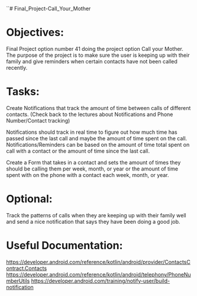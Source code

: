 ``# Final_Project-Call_Your_Mother

# Objectives: 

Final Project option number 41 doing the project option Call your Mother. The purpose of the project is to make sure the user is keeping up with their family and give reminders when certain contacts have not been called recently.

# Tasks:
Create Notifications that track the amount of time between calls of different contacts. (Check back to the lectures about Notifications and Phone Number/Contact tracking)

Notifications should track in real time to figure out how much time has passed since the last call and maybe the amount of time spent on the call. Notifications/Reminders can be based on the amount of time total spent on call with a contact or the amount of time since the last call.

Create a Form that takes in a contact and sets the amount of times they should be calling them per week, month, or year or the amount of time spent with on the phone with a contact each week, month, or year.

# Optional:
Track the patterns of calls when they are keeping up with their family well and send a nice notification that says they have been doing a good job.

# Useful Documentation: 
https://developer.android.com/reference/kotlin/android/provider/ContactsContract.Contacts
https://developer.android.com/reference/kotlin/android/telephony/PhoneNumberUtils
https://developer.android.com/training/notify-user/build-notification
